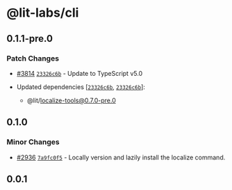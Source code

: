 # @lit-labs/cli

## 0.1.1-pre.0

### Patch Changes

- [#3814](https://github.com/lit/lit/pull/3814) [`23326c6b`](https://github.com/lit/lit/commit/23326c6b9a6abdf01998dadf5d0f20a643e457aa) - Update to TypeScript v5.0

- Updated dependencies [[`23326c6b`](https://github.com/lit/lit/commit/23326c6b9a6abdf01998dadf5d0f20a643e457aa), [`23326c6b`](https://github.com/lit/lit/commit/23326c6b9a6abdf01998dadf5d0f20a643e457aa)]:
  - @lit/localize-tools@0.7.0-pre.0

## 0.1.0

### Minor Changes

- [#2936](https://github.com/lit/lit/pull/2936) [`7a9fc0f5`](https://github.com/lit/lit/commit/7a9fc0f57e43c2eab44e9442e5896f951a8c751a) - Locally version and lazily install the localize command.

## 0.0.1
